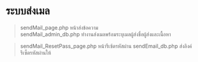 # ระบบส่งเมล

> sendMail_page.php หน้าส่งข้อความ <br>
> sendMail_admin_db.php ทำงานส่งเมลพร้อมระบุเมลผู้ส่งชื่อผู้ส่งและเนื้อหา

> sendMail_ResetPass_page.php หน้ารีเซ้ตรหัสผ่าน
> sendEmail_db.php ส่งลิงค์รีเซ็ตรหัสผ่านให้

